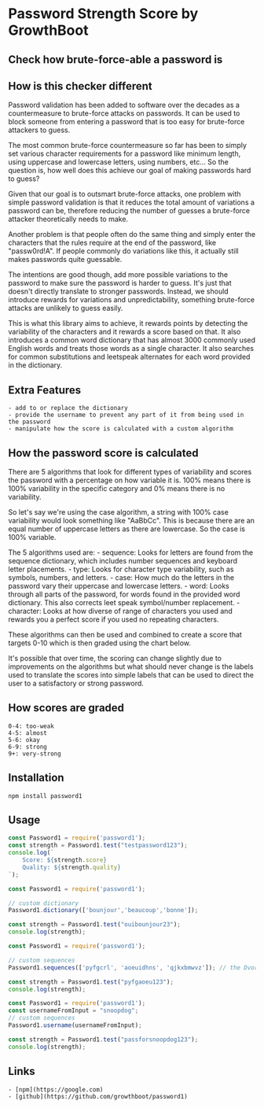 # Password Strength Score by GrowthBoot

## Check how brute-force-able a password is

## How is this checker different

Password validation has been added to software over the decades as a countermeasure to brute-force attacks on passwords. It can be used to block someone from entering a password that is too easy for brute-force attackers to guess.

The most common brute-force countermeasure so far has been to simply set various character requirements for a password like minimum length, using uppercase and lowercase letters, using numbers, etc... So the question is, how well does this achieve our goal of making passwords hard to guess?

Given that our goal is to outsmart brute-force attacks, one problem with simple password validation is that it reduces the total amount of variations a password can be, therefore reducing the number of guesses a brute-force attacker theoretically needs to make. 

Another problem is that people often do the same thing and simply enter the characters that the rules require at the end of the password, like "passw0rd!A". If people commonly do variations like this, it actually still makes passwords quite guessable. 

The intentions are good though, add more possible variations to the password to make sure the password is harder to guess. It's just that doesn't directly translate to stronger passwords. Instead, we should introduce rewards for variations and unpredictability, something brute-force attacks are unlikely to guess easily.

This is what this library aims to achieve, it rewards points by detecting the variability of the characters and it rewards a score based on that. It also introduces a common word dictionary that has almost 3000 commonly used English words and treats those words as a single character. It also searches for common substitutions and leetspeak alternates for each word provided in the dictionary.

## Extra Features
	- add to or replace the dictionary
	- provide the username to prevent any part of it from being used in the password
	- manipulate how the score is calculated with a custom algorithm

## How the password score is calculated

There are 5 algorithms that look for different types of variability and scores the password with a percentage on how variable it is. 100% means there is 100% variability in the specific category and 0% means there is no variability.

So let's say we're using the case algorithm, a string with 100% case variability would look something like "AaBbCc". This is because there are an equal number of uppercase letters as there are lowercase. So the case is 100% variable.

The 5 algorithms used are:
	- sequence: Looks for letters are found from the sequence dictionary, which includes number sequences and keyboard letter placements.
	- type: Looks for character type variability, such as symbols, numbers, and letters. 
	- case: How much do the letters in the password vary their uppercase and lowercase letters.
	- word: Looks through all parts of the password, for words found in the provided word dictionary. This also corrects leet speak symbol/number replacement.
	- character: Looks at how diverse of range of characters you used and rewards you a perfect score if you used no repeating characters.

These algorithms can then be used and combined to create a score that targets 0-10 which is then graded using the chart below.

It's possible that over time, the scoring can change slightly due to improvements on the algorithms but what should never change is the labels used to translate the scores into simple labels that can be used to direct the user to a satisfactory or strong password.

## How scores are graded
	0-4: too-weak
	4-5: almost
	5-6: okay
	6-9: strong
	9+: very-strong

## Installation
```
npm install password1
```

## Usage
```js
const Password1 = require('password1');
const strength = Password1.test("testpassword123");
console.log(`
	Score: ${strength.score}
	Quality: ${strength.quality}
`);
```

```js
const Password1 = require('password1');

// custom dictionary
Password1.dictionary(['bounjour','beaucoup','bonne']);

const strength = Password1.test("ouibounjour23");
console.log(strength);
```

```js
const Password1 = require('password1');

// custom sequences
Password1.sequences(['pyfgcrl', 'aoeuidhns', 'qjkxbmwvz']); // the Dvorak keyboard layout

const strength = Password1.test("pyfgaoeu123");
console.log(strength);
```

```js
const Password1 = require('password1');
const usernameFromInput = "snoopdog";
// custom sequences
Password1.username(usernameFromInput);

const strength = Password1.test("passforsnoopdog123");
console.log(strength);
```

## Links
	- [npm](https://google.com)
	- [github](https://github.com/growthboot/password1)
